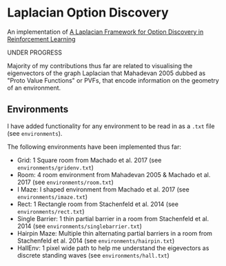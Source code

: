 # Laplacian Option Discovery
An implementation of [A Laplacian Framework for Option Discovery in Reinforcement Learning](http://proceedings.mlr.press/v70/machado17a/machado17a.pdf)

UNDER PROGRESS

Majority of my contributions thus far are related to visualising the eigenvectors of the graph Laplacian that Mahadevan 2005 dubbed as "Proto Value Functions" or PVFs, that encode information on the geometry of an environment.


## Environments

I have added functionality for any environment to be read in as a `.txt` file (see `environments`).

The following environments have been implemented thus far:
* Grid: 1 Square room from Machado et al. 2017 (see `environments/gridenv.txt`)
* Room: 4 room environment from Mahadevan 2005 & Machado et al. 2017 (see `environments/room.txt`)
* I Maze: I shaped environment from Machado et al. 2017 (see `environments/imaze.txt`)
* Rect: 1 Rectangle room from Stachenfeld et al. 2014 (see `environments/rect.txt`)
* Single Barrier: 1 thin partial barrier in a room from Stachenfeld et al. 2014 (see `environments/singlebarrier.txt`)
* Hairpin Maze: Multiple thin alternating partial barriers in a room from Stachenfeld et al. 2014 (see `environments/hairpin.txt`)
* HallEnv: 1 pixel wide path to help me understand the eigevectors as discrete standing waves (see `environments/hall.txt`)


